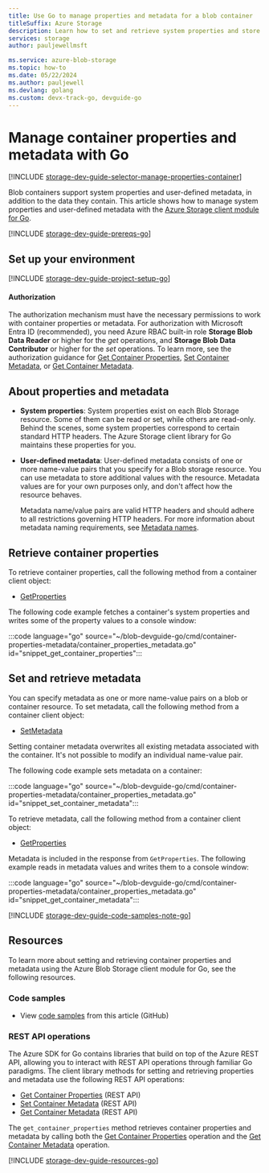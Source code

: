```yaml
---
title: Use Go to manage properties and metadata for a blob container
titleSuffix: Azure Storage
description: Learn how to set and retrieve system properties and store custom metadata on blob containers in your Azure Storage account using the Go client library.
services: storage
author: pauljewellmsft

ms.service: azure-blob-storage
ms.topic: how-to
ms.date: 05/22/2024
ms.author: pauljewell
ms.devlang: golang
ms.custom: devx-track-go, devguide-go
---
```


# Manage container properties and metadata with Go

[!INCLUDE [storage-dev-guide-selector-manage-properties-container](../../../includes/storage-dev-guides/storage-dev-guide-selector-manage-properties-container.md)]

Blob containers support system properties and user-defined metadata, in addition to the data they contain. This article shows how to manage system properties and user-defined metadata with the [Azure Storage client module for Go](https://pkg.go.dev/github.com/Azure/azure-sdk-for-go/sdk/storage/azblob#section-readme).

[!INCLUDE [storage-dev-guide-prereqs-go](../../../includes/storage-dev-guides/storage-dev-guide-prereqs-go.md)]

## Set up your environment

[!INCLUDE [storage-dev-guide-project-setup-go](../../../includes/storage-dev-guides/storage-dev-guide-project-setup-go.md)]

#### Authorization

The authorization mechanism must have the necessary permissions to work with container properties or metadata. For authorization with Microsoft Entra ID (recommended), you need Azure RBAC built-in role **Storage Blob Data Reader** or higher for the *get* operations, and **Storage Blob Data Contributor** or higher for the *set* operations. To learn more, see the authorization guidance for [Get Container Properties](/rest/api/storageservices/get-container-properties#authorization), [Set Container Metadata](/rest/api/storageservices/set-container-metadata#authorization), or [Get Container Metadata](/rest/api/storageservices/get-container-metadata#authorization).

## About properties and metadata

- **System properties**: System properties exist on each Blob Storage resource. Some of them can be read or set, while others are read-only. Behind the scenes, some system properties correspond to certain standard HTTP headers. The Azure Storage client library for Go maintains these properties for you.

- **User-defined metadata**: User-defined metadata consists of one or more name-value pairs that you specify for a Blob storage resource. You can use metadata to store additional values with the resource. Metadata values are for your own purposes only, and don't affect how the resource behaves.

    Metadata name/value pairs are valid HTTP headers and should adhere to all restrictions governing HTTP headers. For more information about metadata naming requirements, see [Metadata names](/rest/api/storageservices/naming-and-referencing-containers--blobs--and-metadata#metadata-names).

## Retrieve container properties

To retrieve container properties, call the following method from a container client object:

- [GetProperties](https://pkg.go.dev/github.com/Azure/azure-sdk-for-go/sdk/storage/azblob/container#Client.GetProperties)

The following code example fetches a container's system properties and writes some of the property values to a console window:

:::code language="go" source="~/blob-devguide-go/cmd/container-properties-metadata/container_properties_metadata.go" id="snippet_get_container_properties":::

## Set and retrieve metadata

You can specify metadata as one or more name-value pairs on a blob or container resource. To set metadata, call the following method from a container client object:

- [SetMetadata](https://pkg.go.dev/github.com/Azure/azure-sdk-for-go/sdk/storage/azblob/container#Client.SetMetadata)

Setting container metadata overwrites all existing metadata associated with the container. It's not possible to modify an individual name-value pair.

The following code example sets metadata on a container:

:::code language="go" source="~/blob-devguide-go/cmd/container-properties-metadata/container_properties_metadata.go" id="snippet_set_container_metadata":::

To retrieve metadata, call the following method from a container client object:

- [GetProperties](https://pkg.go.dev/github.com/Azure/azure-sdk-for-go/sdk/storage/azblob/container#Client.GetProperties)

Metadata is included in the response from `GetProperties`. The following example reads in metadata values and writes them to a console window: 

:::code language="go" source="~/blob-devguide-go/cmd/container-properties-metadata/container_properties_metadata.go" id="snippet_get_container_metadata":::

[!INCLUDE [storage-dev-guide-code-samples-note-go](../../../includes/storage-dev-guides/storage-dev-guide-code-samples-note-go.md)]

## Resources

To learn more about setting and retrieving container properties and metadata using the Azure Blob Storage client module for Go, see the following resources.

### Code samples

- View [code samples](https://github.com/Azure-Samples/blob-storage-devguide-go/blob/main/cmd/container-properties-metadata/container_properties_metadata.go) from this article (GitHub)

### REST API operations

The Azure SDK for Go contains libraries that build on top of the Azure REST API, allowing you to interact with REST API operations through familiar Go paradigms. The client library methods for setting and retrieving properties and metadata use the following REST API operations:

- [Get Container Properties](/rest/api/storageservices/get-container-properties) (REST API)
- [Set Container Metadata](/rest/api/storageservices/set-container-metadata) (REST API)
- [Get Container Metadata](/rest/api/storageservices/get-container-metadata) (REST API)

The `get_container_properties` method retrieves container properties and metadata by calling both the [Get Container Properties](/rest/api/storageservices/get-container-properties) operation and the [Get Container Metadata](/rest/api/storageservices/get-container-metadata) operation.

[!INCLUDE [storage-dev-guide-resources-go](../../../includes/storage-dev-guides/storage-dev-guide-resources-go.md)]